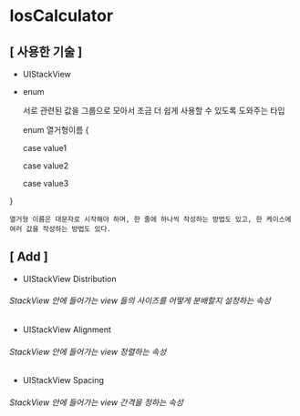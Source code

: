 # IosCalculator

## [ 사용한 기술 ]

  - UIStackView
  
  - enum
  
    서로 관련된 값을 그룹으로 모아서 조금 더 쉽게 사용할 수 있도록 도와주는 타입
    
    enum 열거형이름 {
      
      case value1

      case value2

      case value3
   
   }
  
    열거형 이름은 대문자로 시작해야 하며, 한 줄에 하나씩 작성하는 방법도 있고, 한 케이스에 여러 값을 작성하는 방법도 있다. 
  
  
  
 

## [ Add ]

  - UIStackView Distribution 
      
###### StackView 안에 들어가는 view 들의 사이즈를 어떻게 분배할지 설정하는 속성
  
  - UIStackView Alignment
      
###### StackView 안에 들어가는 view 정렬하는 속성
  
  - UIStackView Spacing
      
###### StackView 안에 들어가는 view 간격을 정하는 속성
